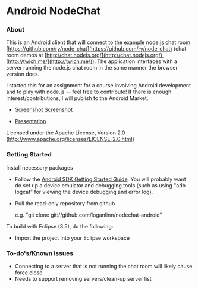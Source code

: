 # Android NodeChat #

### About ###

This is an Android client that will connect to the example node.js chat room [https://github.com/ry/node_chat](https://github.com/ry/node_chat) (chat room demos at [http://chat.nodejs.org/](http://chat.nodejs.org/), [http://twich.me/](http://twich.me/)). The application interfaces with a server running the node.js chat room in the same manner the browser version does.

I started this for an assignment for a course involving Android development and to play with node.js -- feel free to contribute! If there is enough interest/contributions, I will publish to the Android Market. 

* [Screenshot](/loganlinn/nodechat-android/blob/master/design/ss6.png) [Screenshot](/loganlinn/nodechat-android/blob/master/design/ss1.png)

* [Presentation](/loganlinn/nodechat-android/blob/master/design/NodeChatPresentation.pptx)

Licensed under the Apache License, Version 2.0 (http://www.apache.org/licenses/LICENSE-2.0.html)

### Getting Started ###

Install necessary packages

* Follow the [Android SDK Getting Started Guide](http://developer.android.com/sdk/index.html).  You will probably want do set up a device emulator and debugging tools (such as using "adb logcat" for viewing the device debugging and error log).

* Pull the read-only repository from github

     e.g. "git clone git://github.com/loganlinn/nodechat-android"

To build with Eclipse (3.5), do the following:

* Import the project into your Eclipse workspace

### To-do's/Known Issues ###
* Connecting to a server that is not running the chat room will likely cause force close
* Needs to support removing servers/clean-up server list

